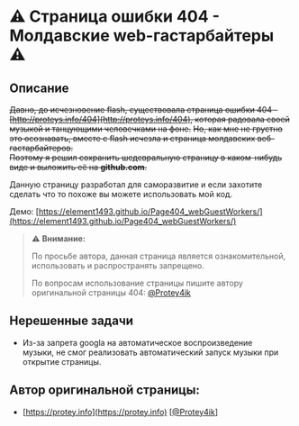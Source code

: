 # :warning: Страница ошибки 404 - Молдавские web-гастарбайтеры :warning:

## Описание
~~Давно, до исчезновение flash, существовала страница ошибки 404 - [http://proteys.info/404](http://proteys.info/404), которая радовала своей музыкой и танцующими человечками на фоне.~~
~~Но, как мне не грустно это осознавать, вместе с flash исчезла и страница молдавских веб-гастарбайтеров.  
Поэтому я решил сохранить шедевральную страницу в каком-нибудь виде и выложить её на **github.com**.~~

Данную страницу разработал для саморазвитие и если захотите сделать что то похоже вы можете использовать мой код.

Демо: [https://element1493.github.io/Page404_webGuestWorkers/](https://element1493.github.io/Page404_webGuestWorkers/)

> :warning: **Внимание:**
> 
>По просьбе автора, данная страница является ознакомительной, использовать и распространять запрещено.
> 
>По вопросам использование страницы пишите автору оригинальной страницы 404: [@Protey4ik](https://t.me/Protey4ik)

## Нерешенные задачи
 - Из-за запрета googla на автоматическое воспроизведение  
музыки, не смог реализовать автоматический запуск музыки при открытие страницы.

## Автор оригинальной страницы:
 - [https://protey.info](https://protey.info) [[@Protey4ik](https://t.me/Protey4ik)]
